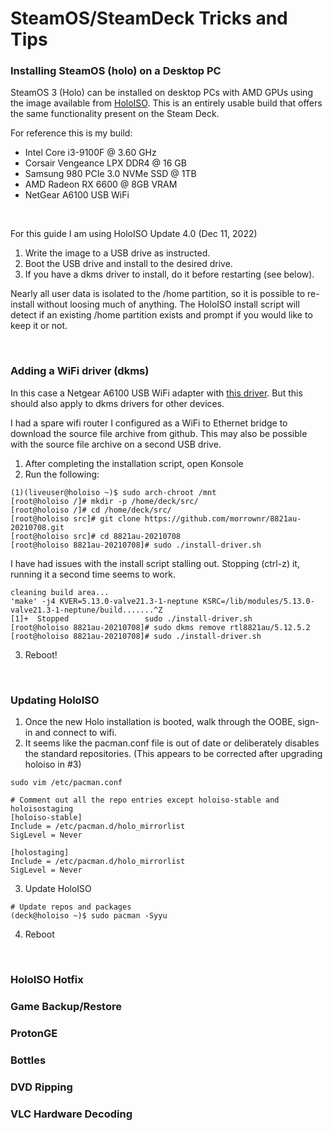 # SteamOS/SteamDeck Tricks and Tips


### Installing SteamOS (holo) on a Desktop PC 

SteamOS 3 (Holo) can be installed on desktop PCs with AMD GPUs using the image available from [HoloISO](https://github.com/theVakhovskeIsTaken/holoiso). This is an entirely usable build that offers the same functionality present on the Steam Deck. 

For reference this is my build:
* Intel Core i3-9100F @ 3.60 GHz
* Corsair Vengeance LPX DDR4 @ 16 GB
* Samsung 980 PCIe 3.0 NVMe SSD @ 1TB
* AMD Radeon RX 6600 @ 8GB VRAM
* NetGear A6100 USB WiFi

&nbsp;

For this guide I am using HoloISO Update 4.0 (Dec 11, 2022)

1. Write the image to a USB drive as instructed.
2. Boot the USB drive and install to the desired drive.
3. If you have a dkms driver to install, do it before restarting (see below).

Nearly all user data is isolated to the /home partition, so it is possible to re-install without loosing much of anything. 
The HoloISO install script will detect if an existing /home partition exists and prompt if you would like to keep it or not.

&nbsp;

### Adding a WiFi driver (dkms)
In this case a Netgear A6100 USB WiFi adapter with [this driver](https://github.com/morrownr/8821cu-20210118).
But this should also apply to dkms drivers for other devices.

I had a spare wifi router I configured as a WiFi to Ethernet bridge to download the source file archive from github. 
This may also be possible with the source file archive on a second USB drive.

1. After completing the installation script, open Konsole
2. Run the following:

```
(1)(liveuser@holoiso ~)$ sudo arch-chroot /mnt
[root@holoiso /]# mkdir -p /home/deck/src/
[root@holoiso /]# cd /home/deck/src/
[root@holoiso src]# git clone https://github.com/morrownr/8821au-20210708.git
[root@holoiso src]# cd 8821au-20210708
[root@holoiso 8821au-20210708]# sudo ./install-driver.sh 
```
I have had issues with the install script stalling out. Stopping (ctrl-z) it, running it a second time seems to work.
```
cleaning build area...
'make' -j4 KVER=5.13.0-valve21.3-1-neptune KSRC=/lib/modules/5.13.0-valve21.3-1-neptune/build.......^Z
[1]+  Stopped                 sudo ./install-driver.sh
[root@holoiso 8821au-20210708]# sudo dkms remove rtl8821au/5.12.5.2
[root@holoiso 8821au-20210708]# sudo ./install-driver.sh 
```
3. Reboot!

&nbsp;

### Updating HoloISO

1. Once the new Holo installation is booted, walk through the OOBE, sign-in and connect to wifi.
2. It seems like the pacman.conf file is out of date or deliberately disables the standard repositories.
(This appears to be corrected after upgrading holoiso in #3)
```
sudo vim /etc/pacman.conf 

# Comment out all the repo entries except holoiso-stable and holoisostaging
[holoiso-stable]
Include = /etc/pacman.d/holo_mirrorlist
SigLevel = Never

[holostaging]
Include = /etc/pacman.d/holo_mirrorlist
SigLevel = Never
```
3. Update HoloISO
```
# Update repos and packages
(deck@holoiso ~)$ sudo pacman -Syyu
```
4. Reboot

&nbsp;


### HoloISO Hotfix

### Game Backup/Restore

### ProtonGE

### Bottles

### DVD Ripping

### VLC Hardware Decoding
